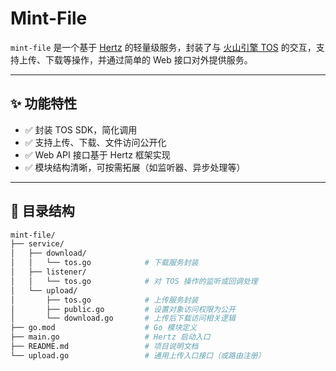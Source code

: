 # Mint-File

`mint-file` 是一个基于 [Hertz](https://www.cloudwego.io/docs/hertz/) 的轻量级服务，封装了与 [火山引擎 TOS](https://www.volcengine.com/product/tos) 的交互，支持上传、下载等操作，并通过简单的 Web 接口对外提供服务。

---

## ✨ 功能特性

- ✅ 封装 TOS SDK，简化调用
- ✅ 支持上传、下载、文件访问公开化
- ✅ Web API 接口基于 Hertz 框架实现
- ✅ 模块结构清晰，可按需拓展（如监听器、异步处理等）

---

## 📁 目录结构

```bash
mint-file/
├── service/
│   ├── download/
│   │   └── tos.go            # 下载服务封装
│   ├── listener/
│   │   └── tos.go            # 对 TOS 操作的监听或回调处理
│   └── upload/
│       ├── tos.go            # 上传服务封装
│       ├── public.go         # 设置对象访问权限为公开
│       └── download.go       # 上传后下载访问相关逻辑
├── go.mod                    # Go 模块定义
├── main.go                   # Hertz 启动入口
├── README.md                 # 项目说明文档
└── upload.go                 # 通用上传入口接口（或路由注册）
